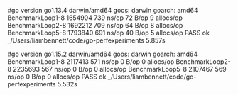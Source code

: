 #go version go1.13.4 darwin/amd64
goos: darwin
goarch: amd64
BenchmarkLoop1-8   	 1654904	       739 ns/op	      72 B/op	       9 allocs/op
BenchmarkLoop2-8   	 1692212	       709 ns/op	      64 B/op	       8 allocs/op
BenchmarkLoop5-8   	 1793840	       691 ns/op	      40 B/op	       5 allocs/op
PASS
ok  	_/Users/liambennett/code/go-perfexperiments	5.857s

#go version go1.15.2 darwin/amd64
goos: darwin
goarch: amd64
BenchmarkLoop1-8   	 2117413	       571 ns/op	       0 B/op	       0 allocs/op
BenchmarkLoop2-8   	 2235693	       567 ns/op	       0 B/op	       0 allocs/op
BenchmarkLoop5-8   	 2107467	       569 ns/op	       0 B/op	       0 allocs/op
PASS
ok  	_/Users/liambennett/code/go-perfexperiments	5.532s